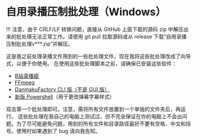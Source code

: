 # 自用录播压制批处理（Windows）

!!! 注意，由于 CRLF/LF 转换问题，直接从 GitHub 上面下载的源码 zip 中解压出来的批处理无法正常工作。请使用 git pull 拉取源码或从 release 下载“自用录播压制批处理v***.zip”并解压。

这是我之前处理录播文件用到的一些批处理文件，现在我将这些批处理改成了向导式，以便于你使用。
在使用这些批处理脚本之前，请确保已安装这些软件：

- [B站录播姬](https://rec.danmuji.org/)
- [FFmpeg](https://ffmpeg.org/)
- [DanmakuFactory CLI 版（不是 GUI 版）](https://github.com/hihkm/DanmakuFactory)
- [新版 Powershell](https://aka.ms/PSWindows)（用于更改弹幕字幕样式）

双击第一个批处理即可。注意，需将所有文件放置到一个单独的文件夹后，再运行。
这些批处理在我自己的电脑上测试过，但不完全保证在你的电脑上不会出问题。为了尽可能避免问题，用到的所有文件和目录路径最好不要有空格、中文和括号。使用时如果遇到了 bug 请向我告知。